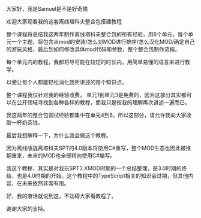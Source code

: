 
大家好，我是Samuel是不是好奇猫

欢迎大家观看我的这套离线塔科夫整合包搭建教程

整个课程将总结我这两年制作离线塔科夫整合包的所有经验，用6个单元，每个单元一个主题，将包含从mod的安装/怎么对MOD进行排序/怎么汉化MOD/确定自己的游玩风格，最后到如何修改具体mod代码和参数，整个整合包制作流程。

每个单元内的教程，我都将尽可能在较短的时长内，用简单易懂的语言来进行教学。

以便让每个人都能轻松消化我所讲述的每个知识点。

整个课程我仅针对我的经验收费。
单元1到单元3是免费的，因为这部分其实都可以在公开领域寻找到各种各样的教程，而我只是按我的理解再次讲述一遍而已。

我这两年的整合包调试经验都集中在单元4到6。所以这部分，请允许我向大家收取一杯奶茶钱。

最后我想解释一下，为什么我会做这个教程。

因为离线版逃离塔科夫SPT的4.0版本将使用C#重写，整个MOD生态也因此被推翻重来，未来的MOD也全部转向使用C#编写。

我这个教程，其实是对我玩SPT3.XMOD时期的一个总结整理，是3.0时期的终结，也是4.0时期的开始。这个教程中的TypeScript相关的知识会过期，但其他内容，在未来依然非常有用。

好，我的废话就说到这，不妨碍大家看教程了。

谢谢大家的支持。
